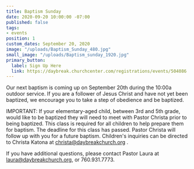 ```yaml
---
title: Baptism Sunday
date: 2020-09-20 10:00:00 -07:00
published: false
tags:
- events
position: 1
custom_dates: September 20, 2020
image: "/uploads/Baptism_Sunday_480.jpg"
small_image: "/uploads/Baptism_sunday_1920.jpg"
primary_button:
  label: Sign Up Here
  link: https://daybreak.churchcenter.com/registrations/events/504086
---
```


Our next baptism is coming up on September 20th during the 10:00a outdoor service. If you are a follower of Jesus Christ and have not yet been baptized, we encourage you to take a step of obedience and be baptized.

IMPORTANT: If your elementary-aged child, between 3rd and 5th grade, would like to be baptized they will need to meet with Pastor Christa prior to being baptized. This class is required for all children to help prepare them for baptism. The deadline for this class has passed. Pastor Christa will follow up with you for a future baptism. Children's inquiries can be directed to Christa Katona at christa@daybreakchurch.org .

If you have additional questions, please contact Pastor Laura at laura@daybreakchurch.org, or 760.931.7773.
